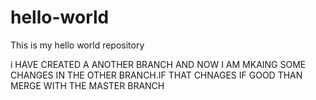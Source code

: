 # hello-world
This is my hello world repository

i HAVE CREATED A ANOTHER BRANCH AND NOW I AM MKAING SOME CHANGES IN THE OTHER BRANCH.IF THAT CHNAGES IF GOOD THAN MERGE WITH THE MASTER BRANCH
